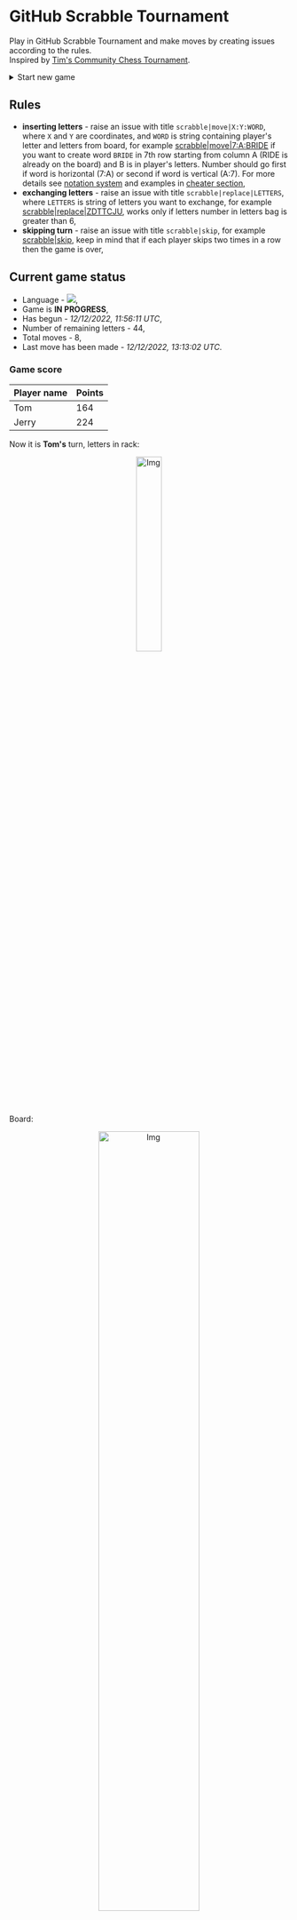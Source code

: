 
# GitHub Scrabble Tournament
Play in GitHub Scrabble Tournament and make moves by creating issues according to the rules.    
Inspired by [Tim's Community Chess Tournament](https://github.com/timburgan/).

<details>
  <summary>Start new game</summary>
  
 
 - [GB](https://github.com/radosz99/radosz99/issues/new?title=scrabble%7Cinit%7CGB&body=Just+push+%27Submit+new+issue%27+or+update+with+your+move)  ![](https://raw.githubusercontent.com/radosz99/radosz99/main/flags/GB.png)
 - [PL](https://github.com/radosz99/radosz99/issues/new?title=scrabble%7Cinit%7CPL&body=Just+push+%27Submit+new+issue%27+or+update+with+your+move)  ![](https://raw.githubusercontent.com/radosz99/radosz99/main/flags/PL.png)
 - [ES](https://github.com/radosz99/radosz99/issues/new?title=scrabble%7Cinit%7CES&body=Just+push+%27Submit+new+issue%27+or+update+with+your+move)  ![](https://raw.githubusercontent.com/radosz99/radosz99/main/flags/ES.png)
 - [DE](https://github.com/radosz99/radosz99/issues/new?title=scrabble%7Cinit%7CDE&body=Just+push+%27Submit+new+issue%27+or+update+with+your+move)  ![](https://raw.githubusercontent.com/radosz99/radosz99/main/flags/DE.png)
 - [FR](https://github.com/radosz99/radosz99/issues/new?title=scrabble%7Cinit%7CFR&body=Just+push+%27Submit+new+issue%27+or+update+with+your+move)  ![](https://raw.githubusercontent.com/radosz99/radosz99/main/flags/FR.png)
</details>
        

## Rules
 - **inserting letters** - raise an issue with title `scrabble|move|X:Y:WORD`, where `X` and `Y` are coordinates, and `WORD` is string containing player's letter and letters from board, for example [scrabble&#124;move&#124;7:A:BRIDE](https://github.com/radosz99/radosz99/issues/new?title=scrabble%7Cmove%7C7%3AA%3ABRIDE&body=Just+push+%27Submit+new+issue%27+or+update+with+your+move) if you want to create word `BRIDE` in 7th row starting from column A (RIDE is already on the board) and B is in player's letters. Number should go first if word is horizontal (7:A) or second if word is vertical (A:7). For more details see [notation system](https://en.wikipedia.org/wiki/Scrabble#Notation_system) and examples in [cheater section](#cheater),
 - **exchanging letters** - raise an issue with title `scrabble|replace|LETTERS`, where `LETTERS` is string of letters you want to exchange, for example [scrabble&#124;replace&#124;ZDTTCJU](https://github.com/radosz99/radosz99/issues/new?title=scrabble%7Creplace%7CZDTTCJU&body=Just+push+%27Submit+new+issue%27+or+update+with+your+move), works only if letters number in letters bag is greater than 6,
 - **skipping turn** - raise an issue with title `scrabble|skip`, for example [scrabble&#124;skip](https://github.com/radosz99/radosz99/issues/new?title=scrabble%7Cskip&body=Just+push+%27Submit+new+issue%27+or+update+with+your+move), keep in mind that if each player skips two times in a row then the game is over,

## Current game status
 - Language - ![](https://raw.githubusercontent.com/radosz99/radosz99/main/flags/DE.png),
 - Game is **IN PROGRESS**,
 - Has begun - *12/12/2022, 11:56:11 UTC*,
 - Number of remaining letters - 44,
 - Total moves - 8,
 - Last move has been made - *12/12/2022, 13:13:02 UTC*.
    
### Game score
| Player name | Points |
 | - | - |  
| Tom | 164
| Jerry | 224

Now it is **Tom's** turn, letters in rack:
<p align="center">
    <img src="https://raw.githubusercontent.com/radosz99/radosz99/main/rack.png" width=30% alt="Img"/>
</p>

Board:
<p align="center">
<img src="https://raw.githubusercontent.com/radosz99/radosz99/main/board.png" width=60% alt="Img"/>
</p>
    
## User leaderboard
| Moves | Who | Points |
| - | - | - |
| 8 | [@radosz99](github.com/radosz99)| 388

<a name="cheater"></a>
## Cheater section  
Try out my algorithm and check the moves that were found based on the state of the board and rack. :cowboy_hat_face:
<details>
  <summary>Reveal some fancy moves :)</summary>
  
  | Id | Move | Points |
  | - | - | - |  
|1 | [9:H:juckt](https://github.com/radosz99/radosz99/issues/new?title=scrabble%7Cmove%7C9%3AH%3Ajuckt&body=Just+push+%27Submit+new+issue%27+or+update+with+your+move) | 24 
|2 | [9:H:juck](https://github.com/radosz99/radosz99/issues/new?title=scrabble%7Cmove%7C9%3AH%3Ajuck&body=Just+push+%27Submit+new+issue%27+or+update+with+your+move) | 23 
|3 | [5:H:juck](https://github.com/radosz99/radosz99/issues/new?title=scrabble%7Cmove%7C5%3AH%3Ajuck&body=Just+push+%27Submit+new+issue%27+or+update+with+your+move) | 23 
|4 | [9:H:zuckt](https://github.com/radosz99/radosz99/issues/new?title=scrabble%7Cmove%7C9%3AH%3Azuckt&body=Just+push+%27Submit+new+issue%27+or+update+with+your+move) | 21 
|5 | [9:H:zuck](https://github.com/radosz99/radosz99/issues/new?title=scrabble%7Cmove%7C9%3AH%3Azuck&body=Just+push+%27Submit+new+issue%27+or+update+with+your+move) | 20 
|6 | [5:H:zuck](https://github.com/radosz99/radosz99/issues/new?title=scrabble%7Cmove%7C5%3AH%3Azuck&body=Just+push+%27Submit+new+issue%27+or+update+with+your+move) | 20 
|7 | [9:H:duckt](https://github.com/radosz99/radosz99/issues/new?title=scrabble%7Cmove%7C9%3AH%3Aduckt&body=Just+push+%27Submit+new+issue%27+or+update+with+your+move) | 19 
|8 | [9:H:duck](https://github.com/radosz99/radosz99/issues/new?title=scrabble%7Cmove%7C9%3AH%3Aduck&body=Just+push+%27Submit+new+issue%27+or+update+with+your+move) | 18 
|9 | [5:H:duck](https://github.com/radosz99/radosz99/issues/new?title=scrabble%7Cmove%7C5%3AH%3Aduck&body=Just+push+%27Submit+new+issue%27+or+update+with+your+move) | 18 
|10 | [9:H:tuck](https://github.com/radosz99/radosz99/issues/new?title=scrabble%7Cmove%7C9%3AH%3Atuck&body=Just+push+%27Submit+new+issue%27+or+update+with+your+move) | 18 
</details>
    
## Latest moves
<details>
<summary>Show 10 latest moves</summary>
  
  
  | Id | Type | Move / Letters to replace | Created words / New letters | Date | Points | Player | Who |
  | - | - | - | - | - | - | - | - |
|7| INSERT | O:0:eintoren | ['EINTOREN'] | 12/12/2022, 13:13:01 UTC | 131 | Jerry | [@radosz99](github.com/radosz99) |
|6| INSERT | K:2:welk | ['WELK'] | 12/12/2022, 12:59:46 UTC | 20 | Tom | [@radosz99](github.com/radosz99) |
|5| INSERT | H:11:mich | ['MICH'] | 12/12/2022, 12:58:55 UTC | 39 | Jerry | [@radosz99](github.com/radosz99) |
|4| INSERT | 12:F:privaten | ['PRIVATEN'] | 12/12/2022, 12:53:33 UTC | 96 | Tom | [@radosz99](github.com/radosz99) |
|3| INSERT | 3:J:genäht | ['GENÄHT'] | 12/12/2022, 12:31:18 UTC | 28 | Jerry | [@radosz99](github.com/radosz99) |
|2| INSERT | M:2:fäusten | ['FÄUSTEN'] | 12/12/2022, 12:30:36 UTC | 34 | Tom | [@radosz99](github.com/radosz99) |
|1| INSERT | K:7:abkamt | ['ABKAMT'] | 12/12/2022, 12:00:45 UTC | 26 | Jerry | [@radosz99](github.com/radosz99) |
|0| INSERT | 7:H:entase | ['ENTASE'] | 12/12/2022, 11:59:14 UTC | 14 | Tom | [@radosz99](github.com/radosz99) |
</details>
    